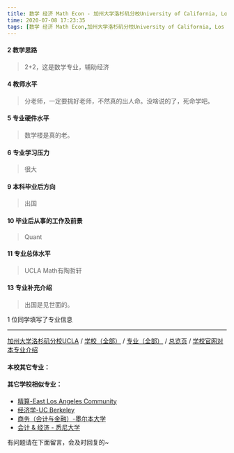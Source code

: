```yaml
---
title: 数学 经济 Math Econ - 加州大学洛杉矶分校University of California, Los Angeles
time: 2020-07-08 17:23:35
tags: [数学 经济 Math Econ,加州大学洛杉矶分校University of California, Los Angeles]
---
```

#### 2 教学思路
> 2+2，这是数学专业，辅助经济


#### 4 教师水平
> 分老师，一定要挑好老师，不然真的出人命。没啥说的了，死命学吧。


#### 5 专业硬件水平
> 数学楼是真的老。


#### 6 专业学习压力
> 很大


#### 9 本科毕业后方向
> 出国


#### 10 毕业后从事的工作及前景
> Quant


#### 11 专业总体水平
> UCLA Math有陶哲轩


#### 13 专业补充介绍
> 出国是见世面的。

1 位同学填写了专业信息
***
[加州大学洛杉矶分校UCLA](https://www.jianshu.com/p/2c35063885ae) / [学校（全部）](http://www.jianshu.com/p/3efa6bcca419) / [专业（全部）](http://www.jianshu.com/p/2d4c6d3552c2) / [总览页](http://www.jianshu.com/p/445daeb4fa00) / [学校官网对本专业介绍]()
#### 本校其它专业：
 
#### 其它学校相似专业：
- [精算-East Los Angeles Community](http://www.jianshu.com/p/9160b4c65599) 
- [经济学-UC Berkeley](http://www.jianshu.com/p/6f5d585bf003) 
- [商务（会计与金融）-墨尔本大学](http://www.jianshu.com/p/10fd46cef5ce) 
- [会计 & 经济 - 悉尼大学](https://www.jianshu.com/p/c25491feffad)


有问题请在下面留言，会及时回复的~
